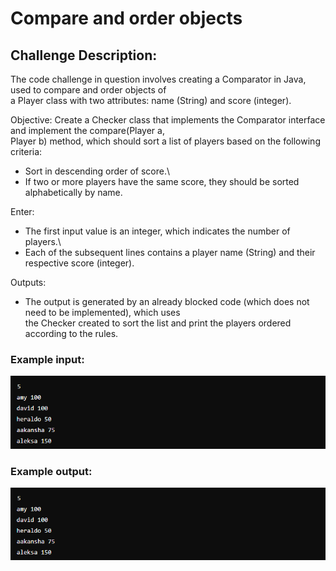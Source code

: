 # Compare and order objects

## Challenge Description:

The code challenge in question involves creating a Comparator in Java, used to compare and order objects of\
a Player class with two attributes: name (String) and score (integer).

Objective: Create a Checker class that implements the Comparator interface and implement the compare(Player a,\
Player b) method, which should sort a list of players based on the following criteria:

  - Sort in descending order of score.\
  - If two or more players have the same score, they should be sorted alphabetically by name.

Enter:
  - The first input value is an integer, which indicates the number of players.\
  - Each of the subsequent lines contains a player name (String) and their respective score (integer).

Outputs:
  - The output is generated by an already blocked code (which does not need to be implemented), which uses\
 the Checker created to sort the list and print the players ordered according to the rules.

### Example input:
![imagens/entrada1.png](imagens/entrada1.png)

### Example output:
![imagens/entrada1.png](imagens/entrada1.png)



    
